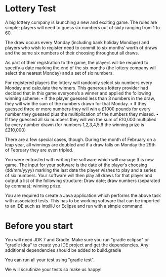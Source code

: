 Lottery Test
============

A big lottery company is launching a new and exciting game.  The rules are simple; players will need to guess six numbers out of sixty ranging from 1 to 60.

The draw occurs every Monday (including bank holiday Mondays) and players who wish to register need to commit to six months’ worth of draws and the same six numbers of their choosing throughout all draws.

As part of their registration to the game, the players will be required to specify a date marking the end of the six months (the lottery company will select the nearest Monday) and a set of six numbers.

For registered players the lottery will randomly select six numbers every Monday and calculate the winners.  This generous lottery provider had decided that in this game everyone’s a winner and applied the following winning scheme:
•	If the player guessed less than 3 numbers in the draw, they will win the sum of the numbers drawn for that Monday.
•	If they guessed three or more numbers they will win a £1000 pounds for every number they guessed plus the multiplication of the numbers they missed.
•	If they guessed all six numbers they will win the sum of £10,000 multiplied by every number drawn (for numbers 1,2,3,4,5,6 the winning prize is £210,000)

There are a few special cases, though. During the month of February on a leap year, all winnings are doubled and if a draw falls on Monday the 29th of February they are even tripled.

You were entrusted with writing the software which will manage this new game. The input for your software is the date of the player’s choosing (dd/mm/yyyy) marking the last date the player wishes to play and a series of six numbers. Your software will then play all draws for that player and output a list of the following structure: Draw date; draw numbers (separated by commas); winning prize.

You are required to create a Java application which performs the above task with associated tests. This has to be working software that can be imported to an IDE such as IntelliJ or Eclipse and run with a simple command.

Before you start
================
You will need JDK 7 and Gradle. Make sure you run "gradle eclipse" or "gradle idea" to create you IDE project and get the dependencies. Any additional dependencies should be added to build.gradle

You can run all your test using "gradle test".

We will scrutinize your tests so make us happy!